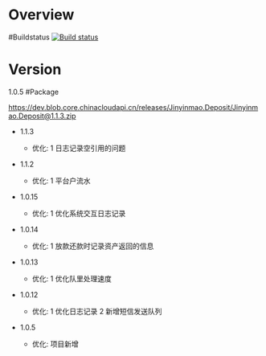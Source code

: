 # Overview

#Buildstatus
[![Build status](http://tfs.ad.jinyinmao.com.cn:8080/tfs/Jinyinmao/_apis/public/build/definitions/31b07fe6-2fea-450f-9b3f-8100f7a2f51c/11/badge)](http://tfs.ad.jinyinmao.com.cn:8080/tfs/Jinyinmao/_apis/public/build/definitions/31b07fe6-2fea-450f-9b3f-8100f7a2f51c/11/badge)

# Version
1.0.5
#Package

https://dev.blob.core.chinacloudapi.cn/releases/Jinyinmao.Deposit/Jinyinmao.Deposit@1.1.3.zip

- 1.1.3
	- 优化: 1 日志记录空引用的问题
	
- 1.1.2
	- 优化: 1 平台户流水
	
- 1.0.15
	- 优化: 1 优化系统交互日志记录
	
- 1.0.14
	- 优化: 1 放款还款时记录资产返回的信息
	
- 1.0.13
	- 优化: 1 优化队里处理速度 
			
- 1.0.12
	- 优化: 1 优化日志记录
	        2 新增短信发送队列
- 1.0.5
	- 优化: 项目新增